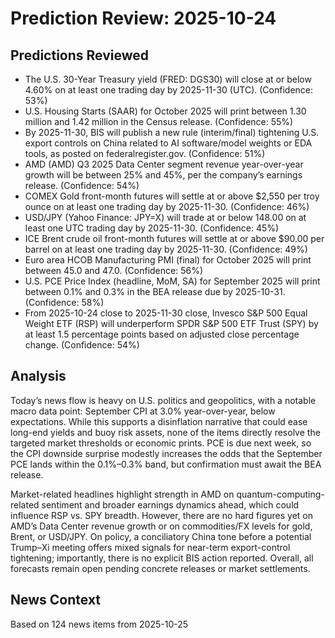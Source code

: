# Prediction Review: 2025-10-24

## Predictions Reviewed

- The U.S. 30-Year Treasury yield (FRED: DGS30) will close at or below 4.60% on at least one trading day by 2025-11-30 (UTC). (Confidence: 53%)
- U.S. Housing Starts (SAAR) for October 2025 will print between 1.30 million and 1.42 million in the Census release. (Confidence: 55%)
- By 2025-11-30, BIS will publish a new rule (interim/final) tightening U.S. export controls on China related to AI software/model weights or EDA tools, as posted on federalregister.gov. (Confidence: 51%)
- AMD (AMD) Q3 2025 Data Center segment revenue year-over-year growth will be between 25% and 45%, per the company’s earnings release. (Confidence: 54%)
- COMEX Gold front-month futures will settle at or above $2,550 per troy ounce on at least one trading day by 2025-11-30. (Confidence: 46%)
- USD/JPY (Yahoo Finance: JPY=X) will trade at or below 148.00 on at least one UTC trading day by 2025-11-30. (Confidence: 45%)
- ICE Brent crude oil front-month futures will settle at or above $90.00 per barrel on at least one trading day by 2025-11-30. (Confidence: 49%)
- Euro area HCOB Manufacturing PMI (final) for October 2025 will print between 45.0 and 47.0. (Confidence: 56%)
- U.S. PCE Price Index (headline, MoM, SA) for September 2025 will print between 0.1% and 0.3% in the BEA release due by 2025-10-31. (Confidence: 58%)
- From 2025-10-24 close to 2025-11-30 close, Invesco S&P 500 Equal Weight ETF (RSP) will underperform SPDR S&P 500 ETF Trust (SPY) by at least 1.5 percentage points based on adjusted close percentage change. (Confidence: 54%)

## Analysis

Today’s news flow is heavy on U.S. politics and geopolitics, with a notable macro data point: September CPI at 3.0% year-over-year, below expectations. While this supports a disinflation narrative that could ease long-end yields and buoy risk assets, none of the items directly resolve the targeted market thresholds or economic prints. PCE is due next week, so the CPI downside surprise modestly increases the odds that the September PCE lands within the 0.1%–0.3% band, but confirmation must await the BEA release.

Market-related headlines highlight strength in AMD on quantum-computing-related sentiment and broader earnings dynamics ahead, which could influence RSP vs. SPY breadth. However, there are no hard figures yet on AMD’s Data Center revenue growth or on commodities/FX levels for gold, Brent, or USD/JPY. On policy, a conciliatory China tone before a potential Trump–Xi meeting offers mixed signals for near-term export-control tightening; importantly, there is no explicit BIS action reported. Overall, all forecasts remain open pending concrete releases or market settlements.

## News Context

Based on 124 news items from 2025-10-25
